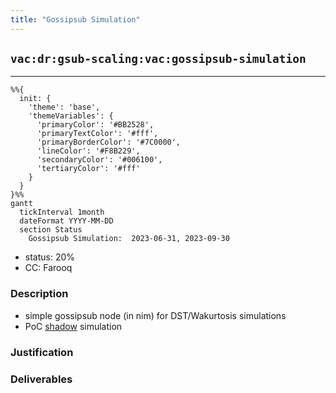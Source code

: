 ```yaml
---
title: "Gossipsub Simulation"
---
```

## `vac:dr:gsub-scaling:vac:gossipsub-simulation`
---

```mermaid
%%{ 
  init: { 
    'theme': 'base', 
    'themeVariables': { 
      'primaryColor': '#BB2528', 
      'primaryTextColor': '#fff', 
      'primaryBorderColor': '#7C0000', 
      'lineColor': '#F8B229', 
      'secondaryColor': '#006100', 
      'tertiaryColor': '#fff' 
    } 
  } 
}%%
gantt
  tickInterval 1month
  dateFormat YYYY-MM-DD 
  section Status
    Gossipsub Simulation:  2023-06-31, 2023-09-30
```

- status: 20%
- CC: Farooq

### Description

* simple gossipsub node (in nim) for DST/Wakurtosis simulations
* PoC [shadow](https://github.com/shadow/shadow) simulation

### Justification


### Deliverables



